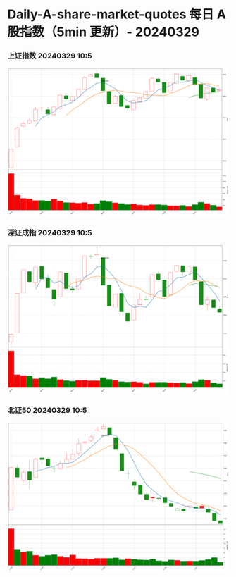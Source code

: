 
# Daily-A-share-market-quotes 每日 A 股指数（5min 更新）- 20240329

### 上证指数 20240329 10:5
![](./fig/2024/3/20240329-sh000001.png)

### 深证成指 20240329 10:5
![](./fig/2024/3/20240329-sz399001.png)

### 北证50 20240329 10:5
![](./fig/2024/3/20240329-bj899050.png)
